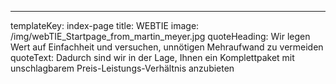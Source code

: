---
templateKey: index-page
title: WEBTIE
image: /img/webTIE_Startpage_from_martin_meyer.jpg
quoteHeading: Wir legen Wert auf Einfachheit und versuchen, unnötigen Mehraufwand zu vermeiden
quoteText: Dadurch sind wir in der Lage, Ihnen ein Komplettpaket mit unschlagbarem Preis-Leistungs-Verhältnis anzubieten

